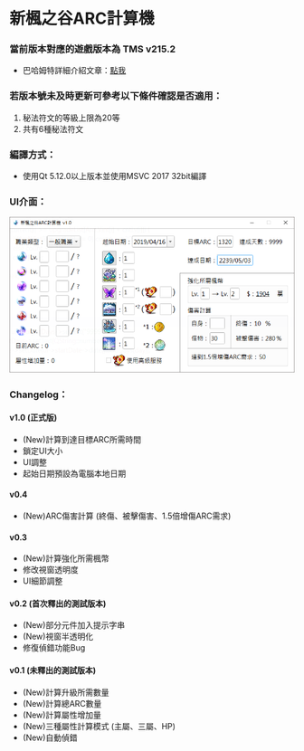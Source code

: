 # 新楓之谷ARC計算機

### 當前版本對應的遊戲版本為 TMS v215.2

- 巴哈姆特詳細介紹文章：[點我](https://forum.gamer.com.tw/C.php?bsn=7650&snA=1000541&tnum=1)

### 若版本號未及時更新可參考以下條件確認是否適用：

1. 秘法符文的等級上限為20等
2. 共有6種秘法符文

### 編譯方式：
- 使用Qt 5.12.0以上版本並使用MSVC 2017 32bit編譯

### UI介面：
![Alt text](/ui1.0.png)

### Changelog：

#### v1.0 (正式版)
 - (New)計算到達目標ARC所需時間
 - 鎖定UI大小
 - UI調整
 - 起始日期預設為電腦本地日期

#### v0.4
 - (New)ARC傷害計算 (終傷、被擊傷害、1.5倍增傷ARC需求)

#### v0.3
 - (New)計算強化所需楓幣
 - 修改視窗透明度
 - UI細節調整
 
#### v0.2 (首次釋出的測試版本)
 - (New)部分元件加入提示字串
 - (New)視窗半透明化
 - 修復偵錯功能Bug
 
#### v0.1 (未釋出的測試版本)
 - (New)計算升級所需數量
 - (New)計算總ARC數量
 - (New)計算屬性增加量
 - (New)三種屬性計算模式 (主屬、三屬、HP)
 - (New)自動偵錯
